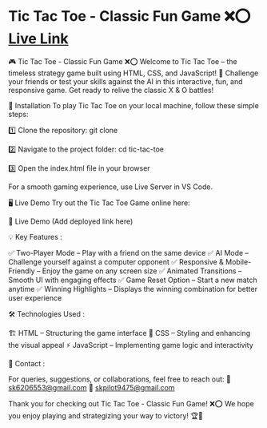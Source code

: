 # Tic Tac Toe - Classic Fun Game ❌⭕ [Live Link](https://satyam24-tic-tac-toe.netlify.app/)

🎮 Tic Tac Toe - Classic Fun Game ❌⭕
Welcome to Tic Tac Toe – the timeless strategy game built using HTML, CSS, and JavaScript! 🎉
Challenge your friends or test your skills against the AI in this interactive, fun, and responsive game. Get ready to relive the classic X & O battles!

🔧 Installation
To play Tic Tac Toe on your local machine, follow these simple steps:

1️⃣ Clone the repository:
git clone <repository-url>

2️⃣ Navigate to the project folder:
cd tic-tac-toe

3️⃣ Open the index.html file in your browser

For a smooth gaming experience, use Live Server in VS Code.

🖥️ Live Demo
Try out the Tic Tac Toe Game online here:

🔗 Live Demo (Add deployed link here)

💡 Key Features :

✅ Two-Player Mode – Play with a friend on the same device
✅ AI Mode – Challenge yourself against a computer opponent
✅ Responsive & Mobile-Friendly – Enjoy the game on any screen size
✅ Animated Transitions – Smooth UI with engaging effects
✅ Game Reset Option – Start a new match anytime
✅ Winning Highlights – Displays the winning combination for better user experience

🛠️ Technologies Used :

🏗 HTML – Structuring the game interface
🎨 CSS – Styling and enhancing the visual appeal
⚡ JavaScript – Implementing game logic and interactivity

📧 Contact :

For queries, suggestions, or collaborations, feel free to reach out:
📩 sk6206553@gmail.com
📩 skpilot9475@gmail.com

Thank you for checking out Tic Tac Toe - Classic Fun Game! ❌⭕
We hope you enjoy playing and strategizing your way to victory! 🏆🎉
